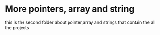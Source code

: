 # More pointers, array and string #
this is the second folder about pointer,array and strings that contain the all the projects
